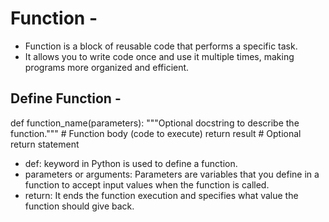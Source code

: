 # Function -
- Function is a block of reusable code that performs a specific task.
- It allows you to write code once and use it multiple times, making programs more organized and efficient.

## Define Function -
def function_name(parameters):
    """Optional docstring to describe the function."""
    # Function body (code to execute)
    return result  # Optional return statement

- def: keyword in Python is used to define a function.
- parameters or arguments: Parameters are variables that you define in a function to accept input values when the function is called.
- return: It ends the function execution and specifies what value the function should give back.

